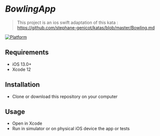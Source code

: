 # *BowlingApp*
> This project is an ios swift adaptation of this kata : https://github.com/stephane-genicot/katas/blob/master/Bowling.md

[![Platform](https://img.shields.io/cocoapods/p/LFAlertController.svg?style=flat)](http://cocoapods.org/pods/LFAlertController)

## Requirements 

- iOS 13.0+
- Xcode 12

## Installation

- Clone or download this repository on your computer

## Usage

- Open in Xcode
- Run in simulator or on physical iOS device the app or tests
